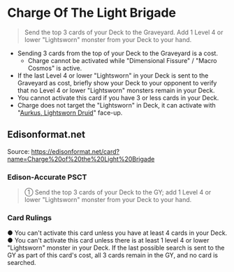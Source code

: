 # Charge Of The Light Brigade

> Send the top 3 cards of your Deck to the Graveyard. Add 1 Level 4 or lower "Lightsworn" monster from your Deck to your hand.

*   Sending 3 cards from the top of your Deck to the Graveyard is a cost.
    *   Charge cannot be activated while "Dimensional Fissure" / "Macro Cosmos" is active.
*   If the last Level 4 or lower "Lightsworn" in your Deck is sent to the Graveyard as cost, briefly show your Deck to your opponent to verify that no Level 4 or lower "Lightsworn" monsters remain in your Deck.
*   You cannot activate this card if you have 3 or less cards in your Deck.
*   Charge does not target the "Lightsworn" in Deck, it can activate with "[Aurkus, Lightsworn Druid](https://yugipedia.com/wiki/Aurkus,_Lightsworn_Druid)" face-up.

## Edisonformat.net

Source: https://edisonformat.net/card?name=Charge%20of%20the%20Light%20Brigade

### Edison-Accurate PSCT

> ① Send the top 3 cards of your Deck to the GY; add 1 Level 4 or lower "Lightsworn" monster from your Deck to your hand.

### Card Rulings

● You can't activate this card unless you have at least 4 cards in your Deck.
● You can't activate this card unless there is at least 1 level 4 or lower "Lightsworn" monster in your Deck. If the last possible search is sent to the GY as part of this card's cost, all 3 cards remain in the GY, and no card is searched.
            